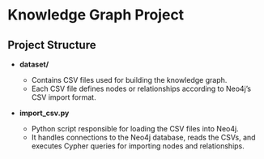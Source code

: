# Knowledge Graph Project

## Project Structure

- **dataset/**
  - Contains CSV files used for building the knowledge graph.
  - Each CSV file defines nodes or relationships according to Neo4j’s CSV import format.

- **import_csv.py**
  - Python script responsible for loading the CSV files into Neo4j.
  - It handles connections to the Neo4j database, reads the CSVs, and executes Cypher queries for importing nodes and relationships.

